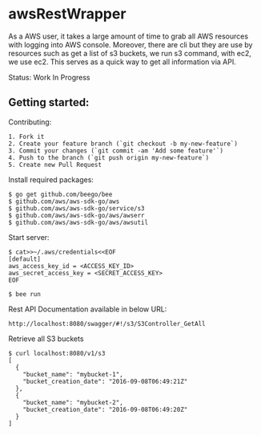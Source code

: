 awsRestWrapper
===============

As a AWS user, it takes a large amount of time to grab all AWS resources with
logging into AWS console. Moreover, there are cli but they are use by resources
such as get a list of s3 buckets, we run s3 command, with ec2, we use ec2. This
serves as a quick way to get all information via API.

Status: Work In Progress

Getting started:
----------------

Contributing:
```
1. Fork it
2. Create your feature branch (`git checkout -b my-new-feature`)
3. Commit your changes (`git commit -am 'Add some feature'`)
4. Push to the branch (`git push origin my-new-feature`)
5. Create new Pull Request
```

Install required packages:
```
$ go get github.com/beego/bee
$ github.com/aws/aws-sdk-go/aws
$ github.com/aws/aws-sdk-go/service/s3
$ github.com/aws/aws-sdk-go/aws/awserr
$ github.com/aws/aws-sdk-go/aws/awsutil
```

Start server:
```
$ cat>>~/.aws/credentials<<EOF
[default]
aws_access_key_id = <ACCESS_KEY_ID>
aws_secret_access_key = <SECRET_ACCESS_KEY>
EOF

$ bee run
```

Rest API Documentation available in below URL:
```
http://localhost:8080/swagger/#!/s3/S3Controller_GetAll
```


Retrieve all S3 buckets
```
$ curl localhost:8080/v1/s3
[
  {
    "bucket_name": "mybucket-1",
    "bucket_creation_date": "2016-09-08T06:49:21Z"
  },
  {
    "bucket_name": "mybucket-2",
    "bucket_creation_date": "2016-09-08T06:49:20Z"
  }
]
```
